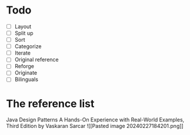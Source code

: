 
# Todo

- [ ] Layout
- [ ] Split up
- [ ] Sort
- [ ] Categorize
- [ ] Iterate
- [ ] Original reference
- [ ] Reforge
- [ ] Originate
- [ ] Bilinguals

# The reference list

Java Design Patterns A Hands-On Experience with Real-World Examples, Third Edition by Vaskaran Sarcar
![[Pasted image 20240227184201.png]]